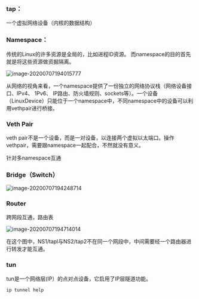 ### tap：

一个虚拟网络设备（内核的数据结构）

### Namespace：

传统的Linux的许多资源是全局的，比如进程ID资源。 而namespace的目的首先就是将这些资源做资掘隔离。 

![image-20200707194015777](C:\Users\Administrator\AppData\Roaming\Typora\typora-user-images\image-20200707194015777.png)

从网络的视角来看，一个namespace提供了一份独立的网络协议栈（网络设备接口、IPv4、 1Pv6、 IP路由、防火墙规则、sockets等）。一个设备（LinuxDevice）只能位于一个namespace中，不同namespace中的设备可以利用vethpair进行桥接。

### Veth Pair

veth pair不是一个设备，而是一对设备，以连接两个虚拟以太端口。操作vethpair，需要跟namespace一起配合，不然就没有意义。

针对多namespace互通

### Bridge（Switch）

![image-20200707194248714](C:\Users\Administrator\AppData\Roaming\Typora\typora-user-images\image-20200707194248714.png)

### Router

跨网段互通，路由表

![image-20200707194714014](C:\Users\Administrator\AppData\Roaming\Typora\typora-user-images\image-20200707194714014.png)

在这个图中，NS1/tapl与NS2/tap2不在同一个网段中，中间需要经一个路由器进行转发才能互通。 

### tun

tun是一个网络层(IP）的点对点设备，它启用了IP层隧道功能。 

```
ip tunnel help
```

